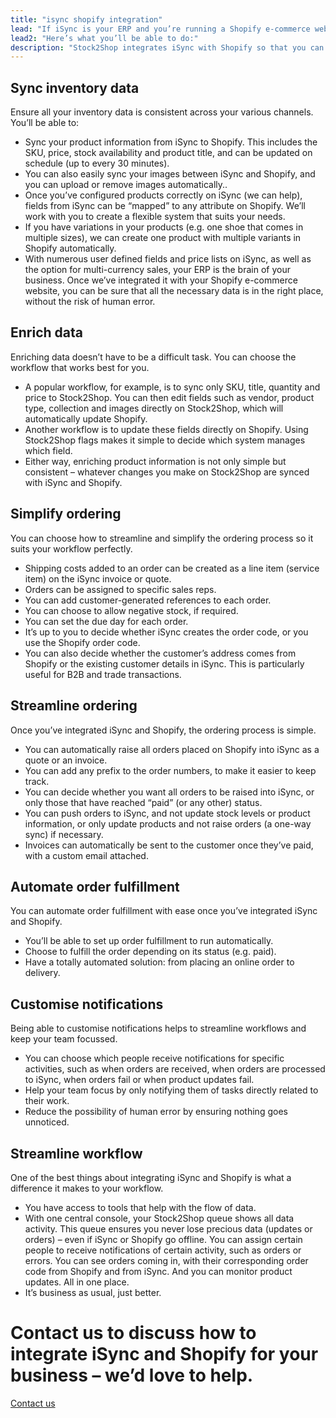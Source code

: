 ```yaml
---
title: "isync shopify integration"
lead: "If iSync is your ERP and you’re running a Shopify e-commerce website, it’s important that they can communicate with each other easily. That’s where Stock2Shop comes in: let us work in conjunction with iSync to tailor the ideal solution for you"
lead2: "Here’s what you’ll be able to do:"
description: "Stock2Shop integrates iSync with Shopify so that you can streamline your workflow. Sync inventory data, automate orders and become dramatically more efficient with an iSync Shopify integration."
---
```


Sync inventory data
-------------------

Ensure all your inventory data is consistent across your various channels. You’ll be able to:

*   Sync your product information from iSync to Shopify. This includes the SKU, price, stock availability and product title, and can be updated on schedule (up to every 30 minutes).
*   You can also easily sync your images between iSync and Shopify, and you can upload or remove images automatically..
*   Once you’ve configured products correctly on iSync (we can help), fields from iSync can be “mapped” to any attribute on Shopify. We’ll work with you to create a flexible system that suits your needs.
*   If you have variations in your products (e.g. one shoe that comes in multiple sizes), we can create one product with multiple variants in Shopify automatically.
*   With numerous user defined fields and price lists on iSync, as well as the option for multi-currency sales, your ERP is the brain of your business. Once we’ve integrated it with your Shopify e-commerce website, you can be sure that all the necessary data is in the right place, without the risk of human error.

Enrich data
-----------

Enriching data doesn’t have to be a difficult task. You can choose the workflow that works best for you.

*   A popular workflow, for example, is to sync only SKU, title, quantity and price to Stock2Shop. You can then edit fields such as vendor, product type, collection and images directly on Stock2Shop, which will automatically update Shopify.
*   Another workflow is to update these fields directly on Shopify. Using Stock2Shop flags makes it simple to decide which system manages which field.
*   Either way, enriching product information is not only simple but consistent – whatever changes you make on Stock2Shop are synced with iSync and Shopify.

Simplify ordering
-----------------

You can choose how to streamline and simplify the ordering process so it suits your workflow perfectly.

*   Shipping costs added to an order can be created as a line item (service item) on the iSync invoice or quote.
*   Orders can be assigned to specific sales reps.
*   You can add customer-generated references to each order.
*   You can choose to allow negative stock, if required.
*   You can set the due day for each order.
*   It’s up to you to decide whether iSync creates the order code, or you use the Shopify order code.
*   You can also decide whether the customer’s address comes from Shopify or the existing customer details in iSync. This is particularly useful for B2B and trade transactions.

Streamline ordering
-------------------

Once you’ve integrated iSync and Shopify, the ordering process is simple.

*   You can automatically raise all orders placed on Shopify into iSync as a quote or an invoice.
*   You can add any prefix to the order numbers, to make it easier to keep track.
*   You can decide whether you want all orders to be raised into iSync, or only those that have reached “paid” (or any other) status.
*   You can push orders to iSync, and not update stock levels or product information, or only update products and not raise orders (a one-way sync) if necessary.
*   Invoices can automatically be sent to the customer once they’ve paid, with a custom email attached.

Automate order fulfillment
--------------------------

You can automate order fulfillment with ease once you’ve integrated iSync and Shopify.

*   You’ll be able to set up order fulfillment to run automatically.
*   Choose to fulfill the order depending on its status (e.g. paid).
*   Have a totally automated solution: from placing an online order to delivery.

Customise notifications
-----------------------

Being able to customise notifications helps to streamline workflows and keep your team focussed.

*   You can choose which people receive notifications for specific activities, such as when orders are received, when orders are processed to iSync, when orders fail or when product updates fail.
*   Help your team focus by only notifying them of tasks directly related to their work.
*   Reduce the possibility of human error by ensuring nothing goes unnoticed.

Streamline workflow
-------------------

One of the best things about integrating iSync and Shopify is what a difference it makes to your workflow.

*   You have access to tools that help with the flow of data.
*   With one central console, your Stock2Shop queue shows all data activity. This queue ensures you never lose precious data (updates or orders) – even if iSync or Shopify go offline. You can assign certain people to receive notifications of certain activity, such as orders or errors. You can see orders coming in, with their corresponding order code from Shopify and from iSync. And you can monitor product updates. All in one place.
*   It’s business as usual, just better.

Contact us to discuss how to integrate iSync and Shopify for your business – we’d love to help.
===============================================================================================

[Contact us](/contact-us "Contact Stock2Shop")
